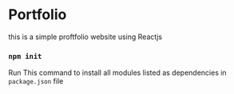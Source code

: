 # Portfolio
this is a simple proftfolio website using Reactjs 
### `npm init`

Run This command to install all modules listed as dependencies in `package.json` file
